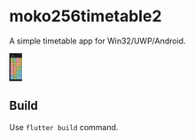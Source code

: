 # moko256timetable2
A simple timetable app for Win32/UWP/Android.

<img src="docs/screenshot.png" height="50vh">

## Build
Use `flutter build` command.
